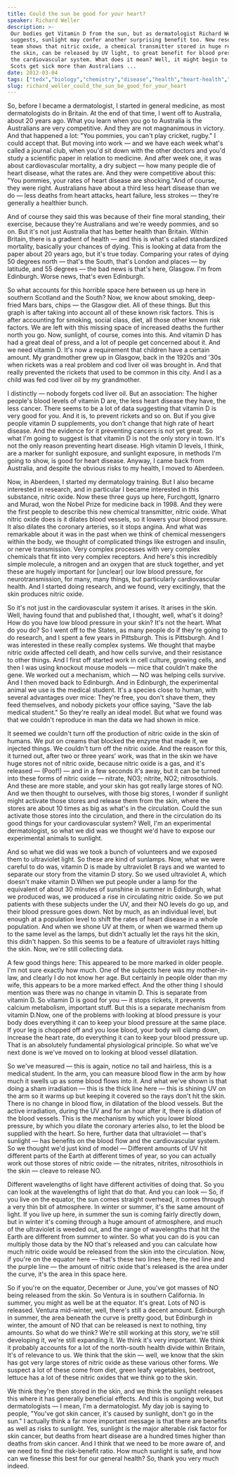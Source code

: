 ```yaml
---
title: Could the sun be good for your heart?
speaker: Richard Weller
description: >-
 Our bodies get Vitamin D from the sun, but as dermatologist Richard Weller
 suggests, sunlight may confer another surprising benefit too. New research by his
 team shows that nitric oxide, a chemical transmitter stored in huge reserves in
 the skin, can be released by UV light, to great benefit for blood pressure and
 the cardiovascular system. What does it mean? Well, it might begin to explain why
 Scots get sick more than Australians ...
date: 2012-03-04
tags: ["tedx","biology","chemistry","disease","health","heart-health","medicine","science","health-care","medical-research","environment","illness","physiology","nobel-prize","molecular-biology"]
slug: richard_weller_could_the_sun_be_good_for_your_heart
---
```


So, before I became a dermatologist, I started in general medicine, as most dermatologists
do in Britain. At the end of that time, I went off to Australia, about 20 years ago. What
you learn when you go to Australia is the Australians are very competitive. And they are
not magnanimous in victory. And that happened a lot: "You pommies, you can't play cricket,
rugby." I could accept that. But moving into work — and we have each week what's called a
journal club, when you'd sit down with the other doctors and you'd study a scientific
paper in relation to medicine. And after week one, it was about cardiovascular mortality,
a dry subject — how many people die of heart disease, what the rates are. And they were
competitive about this: "You pommies, your rates of heart disease are shocking."And of
course, they were right. Australians have about a third less heart disease than we do —
less deaths from heart attacks, heart failure, less strokes — they're generally a
healthier bunch.

And of course they said this was because of their fine moral standing, their exercise,
because they're Australians and we're weedy pommies, and so on. But it's not just Australia
that has better health than Britain. Within Britain, there is a gradient of health — and
this is what's called standardized mortality, basically your chances of dying. This is
looking at data from the paper about 20 years ago, but it's true today. Comparing your
rates of dying 50 degrees north — that's the South, that's London and places — by
latitude, and 55 degrees — the bad news is that's here, Glasgow. I'm from Edinburgh. Worse
news, that's even Edinburgh.

So what accounts for this horrible space here between us up here in southern Scotland and
the South? Now, we know about smoking, deep-fried Mars bars, chips — the Glasgow diet. All
of these things. But this graph is after taking into account all of these known risk
factors. This is after accounting for smoking, social class, diet, all those other known
risk factors. We are left with this missing space of increased deaths the further north
you go. Now, sunlight, of course, comes into this. And vitamin D has had a great deal of
press, and a lot of people get concerned about it. And we need vitamin D. It's now a
requirement that children have a certain amount. My grandmother grew up in Glasgow, back
in the 1920s and '30s when rickets was a real problem and cod liver oil was brought in.
And that really prevented the rickets that used to be common in this city. And I as a
child was fed cod liver oil by my grandmother.

I distinctly — nobody forgets cod liver oil. But an association: The higher people's blood
levels of vitamin D are, the less heart disease they have, the less cancer. There seems to
be a lot of data suggesting that vitamin D is very good for you. And it is, to prevent
rickets and so on. But if you give people vitamin D supplements, you don't change that
high rate of heart disease. And the evidence for it preventing cancers is not yet great.
So what I'm going to suggest is that vitamin D is not the only story in town. It's not the
only reason preventing heart disease. High vitamin D levels, I think, are a marker for
sunlight exposure, and sunlight exposure, in methods I'm going to show, is good for heart
disease. Anyway, I came back from Australia, and despite the obvious risks to my health, I
moved to Aberdeen. 

Now, in Aberdeen, I started my dermatology training. But I also became interested in
research, and in particular I became interested in this substance, nitric oxide. Now these
three guys up here, Furchgott, Ignarro and Murad, won the Nobel Prize for medicine back in
1998. And they were the first people to describe this new chemical transmitter, nitric
oxide. What nitric oxide does is it dilates blood vessels, so it lowers your blood
pressure. It also dilates the coronary arteries, so it stops angina. And what was
remarkable about it was in the past when we think of chemical messengers within the body,
we thought of complicated things like estrogen and insulin, or nerve transmission. Very
complex processes with very complex chemicals that fit into very complex receptors. And
here's this incredibly simple molecule, a nitrogen and an oxygen that are stuck together,
and yet these are hugely important for [unclear] our low blood pressure, for
neurotransmission, for many, many things, but particularly cardiovascular health. And I
started doing research, and we found, very excitingly, that the skin produces nitric
oxide.

So it's not just in the cardiovascular system it arises. It arises in the skin. Well,
having found that and published that, I thought, well, what's it doing? How do you have
low blood pressure in your skin? It's not the heart. What do you do? So I went off to the
States, as many people do if they're going to do research, and I spent a few years in
Pittsburgh. This is Pittsburgh. And I was interested in these really complex systems. We
thought that maybe nitric oxide affected cell death, and how cells survive, and their
resistance to other things. And I first off started work in cell culture, growing cells,
and then I was using knockout mouse models — mice that couldn't make the gene. We worked
out a mechanism, which — NO was helping cells survive. And I then moved back to Edinburgh.
And in Edinburgh, the experimental animal we use is the medical student. It's a species
close to human, with several advantages over mice: They're free, you don't shave them,
they feed themselves, and nobody pickets your office saying, "Save the lab medical
student." So they're really an ideal model. But what we found was that we couldn't
reproduce in man the data we had shown in mice.

It seemed we couldn't turn off the production of nitric oxide in the skin of humans. We
put on creams that blocked the enzyme that made it, we injected things. We couldn't turn
off the nitric oxide. And the reason for this, it turned out, after two or three years'
work, was that in the skin we have huge stores not of nitric oxide, because nitric oxide
is a gas, and it's released — (Poof!) — and in a few seconds it's away, but it can be
turned into these forms of nitric oxide — nitrate, NO3; nitrite, NO2; nitrosothiols. And
these are more stable, and your skin has got really large stores of NO. And we then
thought to ourselves, with those big stores, I wonder if sunlight might activate those
stores and release them from the skin, where the stores are about 10 times as big as
what's in the circulation. Could the sun activate those stores into the circulation, and
there in the circulation do its good things for your cardiovascular system? Well, I'm an
experimental dermatologist, so what we did was we thought we'd have to expose our
experimental animals to sunlight.

And so what we did was we took a bunch of volunteers and we exposed them to ultraviolet
light. So these are kind of sunlamps. Now, what we were careful to do was, vitamin D is
made by ultraviolet B rays and we wanted to separate our story from the vitamin D story.
So we used ultraviolet A, which doesn't make vitamin D.When we put people under a lamp for
the equivalent of about 30 minutes of sunshine in summer in Edinburgh, what we produced
was, we produced a rise in circulating nitric oxide. So we put patients with these
subjects under the UV, and their NO levels do go up, and their blood pressure goes down.
Not by much, as an individual level, but enough at a population level to shift the rates
of heart disease in a whole population. And when we shone UV at them, or when we warmed
them up to the same level as the lamps, but didn't actually let the rays hit the skin,
this didn't happen. So this seems to be a feature of ultraviolet rays hitting the
skin. Now, we're still collecting data.

A few good things here: This appeared to be more marked in older people. I'm not sure
exactly how much. One of the subjects here was my mother-in-law, and clearly I do not know
her age. But certainly in people older than my wife, this appears to be a more marked
effect. And the other thing I should mention was there was no change in vitamin D. This is
separate from vitamin D. So vitamin D is good for you — it stops rickets, it prevents
calcium metabolism, important stuff. But this is a separate mechanism from vitamin D.Now,
one of the problems with looking at blood pressure is your body does everything it can to
keep your blood pressure at the same place. If your leg is chopped off and you lose blood,
your body will clamp down, increase the heart rate, do everything it can to keep your
blood pressure up. That is an absolutely fundamental physiological principle. So what we've
next done is we've moved on to looking at blood vessel dilatation.

So we've measured — this is again, notice no tail and hairless, this is a medical student.
In the arm, you can measure blood flow in the arm by how much it swells up as some blood
flows into it. And what we've shown is that doing a sham irradiation — this is the thick
line here — this is shining UV on the arm so it warms up but keeping it covered so the
rays don't hit the skin. There is no change in blood flow, in dilatation of the blood
vessels. But the active irradiation, during the UV and for an hour after it, there is
dilation of the blood vessels. This is the mechanism by which you lower blood pressure, by
which you dilate the coronary arteries also, to let the blood be supplied with the heart.
So here, further data that ultraviolet — that's sunlight — has benefits on the blood flow
and the cardiovascular system. So we thought we'd just kind of model — Different amounts of
UV hit different parts of the Earth at different times of year, so you can actually work
out those stores of nitric oxide — the nitrates, nitrites, nitrosothiols in the skin —
cleave to release NO.

Different wavelengths of light have different activities of doing that. So you can look at
the wavelengths of light that do that. And you can look — So, if you live on the equator,
the sun comes straight overhead, it comes through a very thin bit of atmosphere. In winter
or summer, it's the same amount of light. If you live up here, in summer the sun is coming
fairly directly down, but in winter it's coming through a huge amount of atmosphere, and
much of the ultraviolet is weeded out, and the range of wavelengths that hit the Earth are
different from summer to winter. So what you can do is you can multiply those data by the
NO that's released and you can calculate how much nitric oxide would be released from the
skin into the circulation. Now, if you're on the equator here — that's these two lines
here, the red line and the purple line — the amount of nitric oxide that's released is the
area under the curve, it's the area in this space here.

So if you're on the equator, December or June, you've got masses of NO being released from
the skin. So Ventura is in southern California. In summer, you might as well be at the
equator. It's great. Lots of NO is released. Ventura mid-winter, well, there's still a
decent amount. Edinburgh in summer, the area beneath the curve is pretty good, but
Edinburgh in winter, the amount of NO that can be released is next to nothing, tiny
amounts. So what do we think? We're still working at this story, we're still developing it,
we're still expanding it. We think it's very important. We think it probably accounts for
a lot of the north-south health divide within Britain, It's of relevance to us. We think
that the skin — well, we know that the skin has got very large stores of nitric oxide as
these various other forms. We suspect a lot of these come from diet, green leafy
vegetables, beetroot, lettuce has a lot of these nitric oxides that we think go to the
skin.

We think they're then stored in the skin, and we think the sunlight releases this where it
has generally beneficial effects. And this is ongoing work, but dermatologists — I mean,
I'm a dermatologist. My day job is saying to people, "You've got skin cancer, it's caused
by sunlight, don't go in the sun." I actually think a far more important message is that
there are benefits as well as risks to sunlight. Yes, sunlight is the major alterable risk
factor for skin cancer, but deaths from heart disease are a hundred times higher than
deaths from skin cancer. And I think that we need to be more aware of, and we need to find
the risk-benefit ratio. How much sunlight is safe, and how can we finesse this best for
our general health? So, thank you very much indeed. 

<!--
ad_duration=3.33
comment_count=99
event="TEDxGlasgow"
external_start_time=0
has_talk_citation=1
intro_duration=11.82
is_subtitle_required="False"
is_talk_featured="True"
language="en"
language_swap="False"
native_language="en"
number_of_related_talks=6
number_of_speakers=1
number_of_subtitled_videos=26
number_of_tags=15
number_of_talk_download_languages=26
number_of_talk_more_resources=1
number_of_talk_recommendations=0
number_of_talks_take_actions=0
post_ad_duration=0.83
published_timestamp="2013-01-17 16:18:41"
recording_date="2012-03-04"
speaker_description="Dermatologist"
speaker_is_published=1
speaker_name="Richard Weller"
talk_name="Could the sun be good for your heart?"
talks_tags=["tedx","biology","chemistry","disease","health","heart-health","medicine","science","health-care","medical-research","environment","illness","physiology","nobel-prize","molecular-biology"]
talks_take_action=[]
url_audio="https://download.ted.com/talks/RichardWeller_2012X.mp3?apikey=acme-roadrunner"
url_photo_speaker="https://pe.tedcdn.com/images/ted/d289cae712a7d87f5043fde17b8cba801829cc48_254x191.jpg"
url_photo_talk="https://s3.amazonaws.com/talkstar-photos/uploads/24cb148f-0534-4726-ba96-0bfe8acd2d5a/RichardWeller_2012X-embed.jpg"
url_webpage="https://www.ted.com/talks/richard_weller_could_the_sun_be_good_for_your_heart"
video_type_name="TEDx Talk"
-->